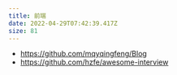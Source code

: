 ```yaml
---
title: 前端
date: 2022-04-29T07:42:39.417Z
size: 81
---
```

- https://github.com/mqyqingfeng/Blog
- https://github.com/hzfe/awesome-interview

